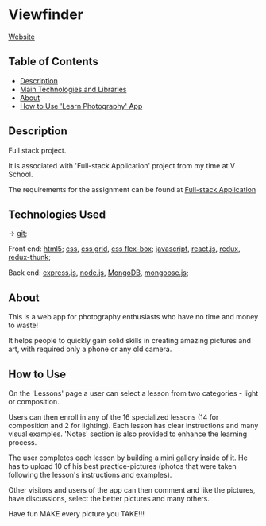 # Viewfinder
[Website](https://viewfinder-kutkurov.herokuapp.com/)

## Table of Contents

- [Description](#description)
- [Main Technologies and Libraries](#technologies-used)
- [About](#about)
- [How to Use 'Learn Photography' App](#how-to-use)










## Description

Full stack project.

It is associated with 'Full-stack Application' project from my time at V School.

The requirements for the assignment can be found at [Full-stack Application](https://coursework.vschool.io/first-full-stack-application/)





## Technologies Used

-> [git](https://git-scm.com/doc);

Front end: [html5](https://www.w3.org/html/); [css](https://www.w3.org/Style/CSS/), [css grid](https://www.w3.org/TR/css-grid/), [css flex-box](https://www.w3.org/TR/css-flexbox/); [javascript](https://www.javascript.com/), [react.js](https://reactjs.org/), [redux](https://redux.js.org/), [redux-thunk](https://github.com/gaearon/redux-thunk);

Back end: [express.js](https://expressjs.com/), [node.js](https://nodejs.org/en/), [MongoDB](https://www.mongodb.com/), [mongoose.js](http://mongoosejs.com/);





## About

This is a web app for photography enthusiasts who have no time and money to waste!

It helps people to quickly gain solid skills in creating amazing pictures and art, with required only a phone or any old camera.


## How to Use

On the 'Lessons' page a user can select a lesson from two categories - light or composition.

Users can then enroll in any of the 16 specialized lessons (14 for composition and 2 for lighting). Each lesson has clear instructions and many visual examples. 'Notes' section is also provided to enhance the learning process.

The user completes each lesson by building a mini gallery inside of it. He has to upload 10 of his best practice-pictures (photos that were taken following the lesson's instructions and examples).

Other visitors and users of the app can then comment and like the pictures, have discussions, select the better pictures and many others.

Have fun MAKE every picture you TAKE!!!